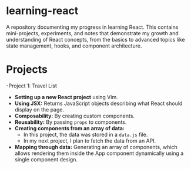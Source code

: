 # learning-react
A repository documenting my progress in learning React. This contains mini-projects, experiments, and notes that demonstrate my growth and understanding of React concepts, from the basics to advanced topics like state management, hooks, and component architecture.
# Projects
-Project 1: Travel List
  - **Setting up a new React project** using Vim.
  - **Using JSX:** Returns JavaScript objects describing what React should display on the page.
  - **Composability:** By creating custom components.
  - **Reusability:** By passing `props` to components.
  - **Creating components from an array of data:**
    - In this project, the data was stored in a `data.js` file.
    - In my next project, I plan to fetch the data from an API.
  - **Mapping through data:** Generating an array of components, which allows rendering them inside the App component dynamically using a single component design.

  
